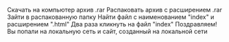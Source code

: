 Скачать на компьютер архив .rar
Распаковать архив с расширением .rar
Зайти в распакованную папку
Найти файл с наименованием "index" и расширением ".html"
Два раза кликнуть на файл "index"
Поздравляем! Вы попали на локальную сеть и сайт, созданный на локальной сети
